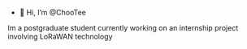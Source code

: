 - 👋 Hi, I’m @ChooTee

Im a postgraduate student currently working on an internship project involving LoRaWAN  technology

<!---
ChooTee/ChooTee is a ✨ special ✨ repository because its `README.md` (this file) appears on your GitHub profile.
You can click the Preview link to take a look at your changes.
--->
